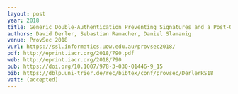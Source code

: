 ```yaml
---
layout: post
year: 2018
title: Generic Double-Authentication Preventing Signatures and a Post-Quantum Instantiation
authors: David Derler, Sebastian Ramacher, Daniel Slamanig
venue: ProvSec 2018
vurl: https://ssl.informatics.uow.edu.au/provsec2018/
pdf: http://eprint.iacr.org/2018/790.pdf
web: http://eprint.iacr.org/2018/790
pub: https://doi.org/10.1007/978-3-030-01446-9_15
bib: https://dblp.uni-trier.de/rec/bibtex/conf/provsec/DerlerRS18
vatt: (accepted)
---
```



